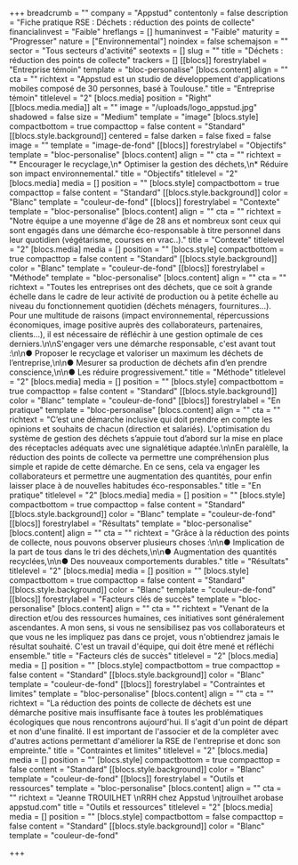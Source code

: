 +++
breadcrumb = ""
company = "Appstud"
contentonly = false
description = "Fiche pratique RSE : Déchets : réduction des points de collecte"
financialinvest = "Faible"
hreflangs = []
humaninvest = "Faible"
maturity = "Progresser"
nature = ["Environnemental"]
noindex = false
schemajson = ""
sector = "Tous secteurs d'activité"
seotexts = []
slug = ""
title = "Déchets : réduction des points de collecte"
trackers = []
[[blocs]]
forestrylabel = "Entreprise témoin"
template = "bloc-personalise"
[blocs.content]
align = ""
cta = ""
richtext = "Appstud est un studio de développement d'applications mobiles composé de 30 personnes, basé à Toulouse."
title = "Entreprise témoin"
titlelevel = "2"
[blocs.media]
position = "Right"
[[blocs.media.media]]
alt = ""
image = "/uploads/logo_appstud.jpg"
shadowed = false
size = "Medium"
template = "image"
[blocs.style]
compactbottom = true
compacttop = false
content = "Standard"
[[blocs.style.background]]
centered = false
darken = false
fixed = false
image = ""
template = "image-de-fond"
[[blocs]]
forestrylabel = "Objectifs"
template = "bloc-personalise"
[blocs.content]
align = ""
cta = ""
richtext = "* Encourager le recyclage,\n* Optimiser la gestion des déchets,\n* Réduire son impact environnemental."
title = "Objectifs"
titlelevel = "2"
[blocs.media]
media = []
position = ""
[blocs.style]
compactbottom = true
compacttop = false
content = "Standard"
[[blocs.style.background]]
color = "Blanc"
template = "couleur-de-fond"
[[blocs]]
forestrylabel = "Contexte"
template = "bloc-personalise"
[blocs.content]
align = ""
cta = ""
richtext = "Notre équipe a une moyenne d'âge de 28 ans et nombreux sont ceux qui sont engagés dans une démarche éco-responsable à titre personnel dans leur quotidien (végétarisme, courses en vrac..)."
title = "Contexte"
titlelevel = "2"
[blocs.media]
media = []
position = ""
[blocs.style]
compactbottom = true
compacttop = false
content = "Standard"
[[blocs.style.background]]
color = "Blanc"
template = "couleur-de-fond"
[[blocs]]
forestrylabel = "Méthode"
template = "bloc-personalise"
[blocs.content]
align = ""
cta = ""
richtext = "Toutes les entreprises ont des déchets, que ce soit à grande échelle dans le cadre de leur activité de production ou à petite échelle au niveau du fonctionnement quotidien (déchets ménagers, fournitures...). Pour une multitude de raisons (impact environnemental, répercussions économiques, image positive auprès des collaborateurs, partenaires, clients...), il est nécessaire de réfléchir à une gestion optimale de ces derniers.\n\nS'engager vers une démarche responsable, c'est avant tout :\n\n● Proposer le recyclage et valoriser un maximum les déchets de l’entreprise,\n\n● Mesurer sa production de déchets afin d’en prendre conscience,\n\n● Les réduire progressivement."
title = "Méthode"
titlelevel = "2"
[blocs.media]
media = []
position = ""
[blocs.style]
compactbottom = true
compacttop = false
content = "Standard"
[[blocs.style.background]]
color = "Blanc"
template = "couleur-de-fond"
[[blocs]]
forestrylabel = "En pratique"
template = "bloc-personalise"
[blocs.content]
align = ""
cta = ""
richtext = "C’est une démarche inclusive qui doit prendre en compte les opinions et souhaits de chacun (direction et salariés). L'optimisation du système de gestion des déchets s’appuie tout d’abord sur la mise en place des réceptacles adéquats avec une signalétique adaptée.\n\nEn paralèlle, la réduction des points de collecte va permettre une compréhension plus simple et rapide de cette démarche. En ce sens, cela va engager les collaborateurs et permettre une augmentation des quantités, pour enfin laisser place à de nouvelles habitudes éco-responsables."
title = "En pratique"
titlelevel = "2"
[blocs.media]
media = []
position = ""
[blocs.style]
compactbottom = true
compacttop = false
content = "Standard"
[[blocs.style.background]]
color = "Blanc"
template = "couleur-de-fond"
[[blocs]]
forestrylabel = "Résultats"
template = "bloc-personalise"
[blocs.content]
align = ""
cta = ""
richtext = "Grâce à la réduction des points de collecte, nous pouvons observer plusieurs choses :\n\n● Implication de la part de tous dans le tri des déchets,\n\n● Augmentation des quantités recyclées,\n\n● Des nouveaux comportements durables."
title = "Résultats"
titlelevel = "2"
[blocs.media]
media = []
position = ""
[blocs.style]
compactbottom = true
compacttop = false
content = "Standard"
[[blocs.style.background]]
color = "Blanc"
template = "couleur-de-fond"
[[blocs]]
forestrylabel = "Facteurs clés de succès"
template = "bloc-personalise"
[blocs.content]
align = ""
cta = ""
richtext = "Venant de la direction et/ou des ressources humaines, ces initiatives sont généralement ascendantes. A mon sens, si vous ne sensibilisez pas vos collaborateurs et que vous ne les impliquez pas dans ce projet, vous n'obtiendrez jamais le résultat souhaité. C'est un travail d'équipe, qui doit être mené et réfléchi ensemble."
title = "Facteurs clés de succès"
titlelevel = "2"
[blocs.media]
media = []
position = ""
[blocs.style]
compactbottom = true
compacttop = false
content = "Standard"
[[blocs.style.background]]
color = "Blanc"
template = "couleur-de-fond"
[[blocs]]
forestrylabel = "Contraintes et limites"
template = "bloc-personalise"
[blocs.content]
align = ""
cta = ""
richtext = "La réduction des points de collecte de déchets est une démarche positive mais insuffisante face à toutes les problématiques écologiques que nous rencontrons aujourd'hui. Il s'agit d'un point de départ et non d'une finalité. Il est important de l'associer et de la compléter avec d'autres actions permettant d'améliorer la RSE de l'entreprise et donc son empreinte."
title = "Contraintes et limites"
titlelevel = "2"
[blocs.media]
media = []
position = ""
[blocs.style]
compactbottom = true
compacttop = false
content = "Standard"
[[blocs.style.background]]
color = "Blanc"
template = "couleur-de-fond"
[[blocs]]
forestrylabel = "Outils et ressources"
template = "bloc-personalise"
[blocs.content]
align = ""
cta = ""
richtext = "Jeanne TROUILHET  \nRRH chez Appstud  \njtrouilhet arobase appstud.com"
title = "Outils et ressources"
titlelevel = "2"
[blocs.media]
media = []
position = ""
[blocs.style]
compactbottom = false
compacttop = false
content = "Standard"
[[blocs.style.background]]
color = "Blanc"
template = "couleur-de-fond"

+++
